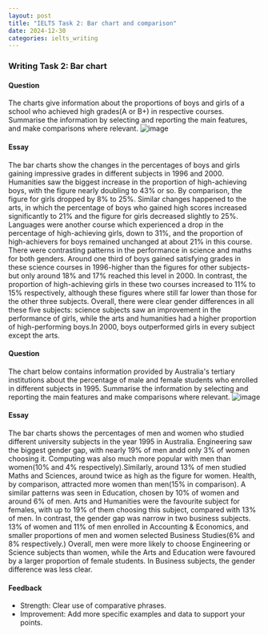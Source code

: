 ```yaml
---
layout: post
title: "IELTS Task 2: Bar chart and comparison"
date: 2024-12-30
categories: ielts_writing
---
```


### Writing Task 2: Bar chart

#### Question
The charts give information about the proportions of boys and girls of a school who achieved high grades(A or B+) in respective courses.
Summarise the information by selecting and reporting the main features, and make comparisons where relevant.
![image](https://github.com/user-attachments/assets/f29ec451-8641-4862-8d9e-9102552f9fcf)


#### Essay
The bar charts show the changes in the percentages of boys and girls gaining impressive grades in different subjects in 1996 and 2000.
Humanities saw the biggest increase in the proportion of high-achieving boys, with the figure nearly doubling to 43% or so. By comparison, the figure for girls dropped by 8% to 25%. Similar changes happened to the arts, in which the percentage of boys who gained high scores increased significantly to 21% and the figure for girls decreased slightly to 25%. Languages were another course which experienced a drop in the percentage of high-achieving girls, down to 31%, and the proportion of high-achievers for boys remained unchanged at about 21% in this course.
There were contrasting patterns in the performance in science and maths for both genders. Around one third of boys gained satisfying grades in these science courses in 1996-higher than the figures for other subjects- but only around 18% and 17% reached this level in 2000. In contrast, the proportion of high-achieving girls in these two courses increased to 11% to 15% respectively, although these figures where still far lower than those for the other three subjects.
Overall, there were clear gender differences in all these five subjects: science subjects saw an improvement in the performance of girls, while the arts and humanities had a higher proportion of high-performing boys.In 2000, boys outperformed girls in every subject except the arts.

#### Question
The chart below contains information provided by Australia's tertiary institutions about the percentage of male and female students who enrolled in different subjects in 1995.
Summarise the information by selecting and reporting the main features and make comparisons where relevant.
![image](https://github.com/user-attachments/assets/78ab54a6-b8d5-4a67-8a19-51a33647139a)

#### Essay
The bar charts shows the percentages of men and women who studied different university subjects in the year 1995 in Australia.
Engineering saw the biggest gender gap, with nearly 19% of men andd only 3% of women choosing it. Computing was also much more popular with men than women(10% and 4% respectively).Similarly, around 13% of men studied Maths and Sciences, around twice as high as the figure for women.
Health, by comparison, attracted more women than men(15% in comparison). A similar patterns was seen in Education, chosen by 10% of women and around 6% of men. Arts and Humanities were the favourite subject for females, with up to 19% of them choosing this subject, compared with 13% of men.
In contrast, the gender gap was narrow in two business subjects. 13% of women and 11% of men enrolled in Accounting & Economics, and smaller proportions of men and women selected Business Studies(6% and 8% respectively.)
Overall, men were more likely to choose Engineering or Science subjects than women, while the Arts and Education were favoured by a larger proportion of female students. In Business subjects, the gender difference was less clear.

#### Feedback
- Strength: Clear use of comparative phrases.
- Improvement: Add more specific examples and data to support your points.

